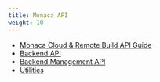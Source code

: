 ```yaml
---
title: Monaca API
weight: 10
---
```


- [Monaca Cloud & Remote Build API Guide](monaca_api_guide)
- [Backend API](cloud)
- [Backend Management API](cloud_management)
- [Utilities](utility)
